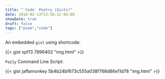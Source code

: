 ```yaml
---
title: "`Code` Poetry (Gists)"
date: 2018-02-13T13:56:12-05:00
showDate: true
draft: false
tags: ["poem","code"]
---
```

An embedded `gist` using shortcode:

{{< gist spf13 7896402 "img.html" >}}

`Pa11y` Command Line Script:

{{< gist jaffamonkey 5b4b24bf673c555a038f768d86e11d78 "img.html" >}}
